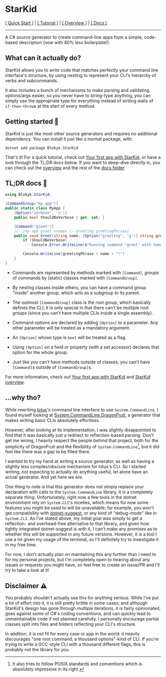 # StarKid

[[ Quick Start ]](#tldr-docs-) | [[ Tutorial ]](docs/Your-first-app-with-StarKid.md) | [[ Overview ]](docs/StarKid-overview.md) | [[ Docs ]](docs/)

---

A C# source generator to create command-line apps from a simple, code-based description (now with 80% less boilerplate!).

## What can it actually do?

StarKid allows you to write code that matches perfectly your command line interface's structure, by using nesting to represent your CLI's hierarchy of verbs and subcommands.

It also includes a bunch of mechanisms to make parsing and validating options/args easier, so you never have to string-type anything, you can simply use the appropriate type for everything instead of writing walls of `if-then-throw`s at the start of every method.

## Getting started 🚀

StarKid is just like most other source generators and requires no additional dependency. You can install it just like a normal package, with:

```shell
dotnet add package Blokyk.StarKid
```

That's it! For a quick tutorial, check out [Your first app with StarKid](docs/Your-first-app-with-StarKid.md), or have a look through the TL;DR docs below. If you want to deep-dive directly in, you can check out the [overview](docs/StarKid-overview.md) and the rest of the [docs folder](docs/)

## TL;DR docs 📖

```csharp
using Blokyk.StarKid;

[CommandGroup("my-app")]
public static class MyApp {
    [Option("verbose", 'v')]
    public bool ShouldBeVerbose { get; set; }

    [Command("greet")]
    // ./my-app greet <name> [--greeting greetingPhrase]
    public void Greet(string name, [Option("greeting", 'g')] string greetingPhrase = "Hello, ") {
        if (ShouldBeVerbose)
            Console.Error.WriteLine($"Running command 'greet' with name '{name}' and phrase '{greetingPhrase}'");

        Console.WriteLine(greetingPhrase + name + "!")
    }
}
```

- Commands are represented by methods marked with `[Command]`, *groups* of commands by (static) classes marked with `[CommandGroup]`.

- By nesting classes inside others, you can have a command group "inside" another group, which acts as a subgroup to its parent.

- The outmost `[CommandGroup]` class is the root group, which basically defines the CLI; it is only special in that there can't be multiple root groups (since you can't have multiple CLIs inside a single assembly).

- Command options are declared by adding `[Option]` to a parameter. Any other parameter will be treated as a mandatory argument.

- An `[Option]` whose type is `bool` will be treated as a flag.

- Using `[Option]` on a field or property (with a set accessor) declares that option for the whole group.

- Just like you can't have methods outside of classes, you can't have `[Command]`s outside of `[CommandGroup]`s.

For more information, check out [Your first app with StarKid](docs/Your-first-app-with-StarKid.md) and [StarKid overview](docs/StarKid-overview.md).

## ...why tho?

While rewriting [lotus](https://github.com/lotuslang/lotus)'s command line interface to use `System.CommandLine`, I found myself looking at [System.CommandLine.DragonFruit](https://github.com/dotnet/command-line-api/blob/main/docs/DragonFruit-overview.md), a generator that makes writing basic CLIs absolutely effortless.

However, after looking at its implementation, I was slightly disappointed to find that it was basically just a redirect to reflection-based parsing. Don't get me wrong, I heavily respect the people behind that project, both for the simplicity of DragonFruit and the flexibility of `System.CommandLine`[^1], but it did feel like there was a gap to be filled there.

[^1]: It also tries to follow POSIX standards and conventions which is absolutely impressive in its right.

I wanted to try my hand at writing a source generator, as well as having a slightly less complex/obscure mechanism for lotus's CLI. So I started writing, not expecting to actually do anything useful, let alone have an actual generator. And yet here we are.

One thing to note is that this generator does not simply replace your declaration with calls to the `System.CommandLine` library, it *is* a completely separate thing. Unfortunately, right now a few tools in the dotnet environment rely on `System.CLI`'s niceties, which means for now some features you might be used to will be unavailable; for example, you won't get compatibility with [dotnet-suggest](https://github.com/dotnet/command-line-api/blob/main/docs/dotnet-suggest.md), or any kind of "debug-mode" like in `System.CLI`. As I've stated above, my initial goal was simply to get a reflection- and overhead-free alternative to that library, and given how tightly integrated dotnet-suggest is with it, I can't make any promises as to whether this will be supported in any future versions. However, it is a tool I use a lot given my usage of the terminal, so I'll definitely try to investigate it in my free time.

For now, I don't actually plan on maintaining this any further than I need to for my personal projects, but I'm completely open to hearing about any issues or requests you might have, so feel free to create an issue/PR and I'll try to take a look at it!

## Disclaimer ⚠️

You probably shouldn't actually use this for anything serious. While I've put a lot of effort into it, it is still pretty brittle in some cases; and although StarKid's design has gone through multiple iterations, it is fairly opinionated, goes against some of C#'s coding conventions, and can quickly lead to unmaintainable code if not planned carefully. I personally encourage partial classes split into files and folders reflecting your CLI's structure.

In addition, it is not fit for every case or app in the world: it heavily discourages "one root command, a thousand options"-kind of CLI. If you're trying to write a GCC-style CLI with a thousand different flags, this is probably not the library for you.